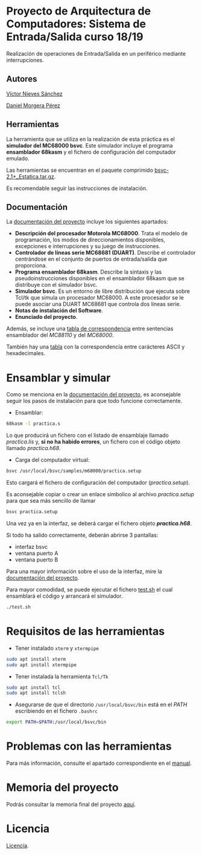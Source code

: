 # Proyecto de Arquitectura de Computadores: Sistema de Entrada/Salida curso 18/19
Realización de operaciones de Entrada/Salida en un periférico mediante interrupciones. 

## Autores
[Víctor Nieves Sánchez](https://twitter.com/VictorNS69)

[Daniel Morgera Pérez](https://github.com/dmorgera)

## Herramientas
La herramienta que se utiliza en la realización de esta práctica es el **simulador del MC68000 bsvc**. Este simulador incluye el programa **ensamblador 68kasm** y el fichero de configuración del computador emulado. 

Las herramientas se encuentran en el paquete comprimido [bsvc-2.1+_Estatica.tar.gz](/bsvc-2.1+_Estatica.tar.gz). 

Es recomendable seguir las instrucciones de instalación.

## Documentación
La [documentación del proyecto](/doc/manual.pdf) incluye los siguientes apartados:

- **Descripción del procesador Motorola MC68000**. Trata el modelo de programación, los modos de direccionamientos disponibles, excepciones e interrupciones y su juego de instrucciones.
- **Controlador de líneas serie MC68681 (DUART)**. Describe el controlador centrándose en el conjunto de puertos de entrada/salida que proporciona.
- **Programa ensamblador 68kasm**. Describe la sintaxis y las pseudoinstrucciones disponibles en el ensamblador 68kasm que se distribuye con el simulador bsvc.
- **Simulador bsvc**. Es un entorno de libre distribución que ejecuta sobre Tcl/tk que simula un procesador MC68000. A este procesador se le puede asociar una DUART MC68681 que controla dos líneas serie.
- **Notas de instalación del Software**.
- **Enunciado del proyecto**.

Además, se incluye una [tabla de correspondencia](/doc/tabla-correspondencia.pdf) entre sentencias ensamblador del _MC88110_ y del _MC68000_.

También hay una [tabla](https://github.com/VictorNS69/E-S-mediante-interrupciones/blob/master/doc/tabla%20ascii.png) con la correspondencía entre carácteres ASCII y hexadecimales.
# Ensamblar y simular
Como se menciona en la [documentación del proyecto](/doc/manual.pdf), es aconsejable seguir los pasos de instalación para que todo funcione correctamente.
- Ensamblar:
```bash
68kasm -l practica.s
```
Lo que producirá un fichero con el listado de ensamblaje llamado _practica.lis_ y, **si no ha habido errores**, un fichero con el código objeto llamado _practica.h68_.
- Carga del computador virtual:
```bash
bsvc /usr/local/bsvc/samples/m68000/practica.setup
```
Esto cargará el fichero de configuración del computador (_practica.setup_).

Es aconsejable copiar o crear un enlace simbolico al archivo _practica.setup_ para que sea más sencillo de llamar 
```bash
bsvc practica.setup
```
Una vez ya en la interfaz, se deberá cargar el fichero objeto **_practica.h68_**.

Si todo ha salido correctamente, deberán abrirse 3 pantallas:
- interfaz bsvc
- ventana puerto A
- ventana puerto B

Para una mayor información sobre el uso de la interfaz, mire la [documentación del proyecto](/doc/manual.pdf).

Para mayor comodidad, se puede ejecutar el fichero [test.sh](/test.sh) el cual ensamblará el código y arrancará el simulador.
```sh
./test.sh
```

# Requisitos de las herramientas
- Tener instalado `xterm` y `xtermpipe`
```bash
sudo apt install xterm
sudo apt install xtermpipe
```
- Tener instalada la herramienta `Tcl/Tk`
```bash
sudo apt install tcl
sudo apt install tclsh
```
- Asegurarse de que el directorio `/usr/local/bsvc/bin` está en el _PATH_ escribiendo en el fichero `.bashrc`
```bash
export PATH=$PATH:/usr/local/bsvc/bin
```

# Problemas con las herramientas
Para más información, consulte el apartado correspondiente en el [manual](/doc/manual.pdf).

# Memoria del proyecto
Podrás consultar la memoria final del proyecto [aquí](/doc/memoriaES.pdf).
# Licencia
[Licencia](/LICENSE).
